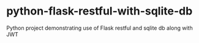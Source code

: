 # python-flask-restful-with-sqlite-db
Python project demonstrating use of Flask restful and sqlite db along with JWT
